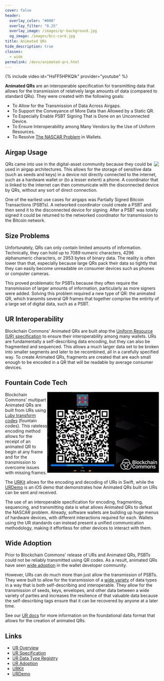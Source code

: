 ```yaml
---
cover: false
header:
  overlay_color: "#000"
  overlay_filter: "0.25"
  overlay_image: /images/qr-background.jpg
  og_image: /images/bcc-card.jpg
title: Animated QRs
hide_description: true
classes:
  - wide
permalink: /devs/animated-qrs.html
---
```


{% include video id="HsFF5HPKQIk" provider="youtube" %}

**Animated QRs** are an interoperable specification for transmitting data that allows for the transmission of relatively large amounts of data (compared to standard QRs). They were created with the following goals:

* To Allow for the Transmission of Data Across Airgaps.
* To Support the Conveyance of More Data than Allowed by a Static QR.
* To Especially Enable PSBT Signing That is Done on an Unconnected Device.
* To Ensure Interoperability among Many Vendors by the Use of Uniform Resources.
* To Resolve [The NASCAR Problem](https://indieweb.org/NASCAR_problem) in Wallets.

## Airgap Usage

<img src="https://raw.githubusercontent.com/BlockchainCommons/Gordian/master/Images/airgap.png" align="right">

QRs came into use in the digital-asset community because they could be used in airgap architectures. This allows for the storage of sensitive data (such as seeds and keys) in a device not directly connected to the internet, such as a hardware wallet or (to a lesser extent) a phone. A coordinator that is linked to the internet can then communicate with the disconnected device by QRs, without any sort of direct connection.

One of the earliest use cases for airgaps was Partially Signed Bitcoin Transactions (PSBTs). A networked coordinator could create a PSBT and then send it to the disconnected device for signing. After a PSBT was totally signed it could be returned to the networked coordinator for transmission to the Bitcoin network.

## Size Problems

Unfortunately, QRs can only contain limited amounts of information. Technically, they can hold up to 7089 numeric characters, 4296 alphanumeric characters, or 2953 bytes of binary data. The reality is often lower than that, especially because large QRs pack their data so tightly that they can easily become unreadable on consumer devices such as phones or computer cameras. 

This proved problematic for PSBTs because they often require the transmission of larger amounts of information, particularly as more signers were added. Solving this problem required a new type of QR: the animated QR, which transmits several QR frames that together comprise the entirity of a large set of digital data, such as a PSBT.

## UR Interoperability

Blockchain Commons' Animated QRs are built atop the [Uniform Resource (UR) specification](https://github.com/BlockchainCommons/Research/blob/master/papers/bcr-2020-005-ur.md) to ensure their interoperability among many wallets. URs are fundamentally a self-describing data encoding, but they can also be fragmented and sequenced. This allows a much larger data set to be broken into smaller segments and later to be recombined, all in a carefully specified way. To create Animated QRs, fragments are created that are each small enough to be encoded in a QR that will be readable by average consumer devices.

## Fountain Code Tech

<img src="https://raw.githubusercontent.com/BlockchainCommons/URDemo/master/Images/urdemo-animated.gif" align="right">

Blockchain Commons' multipart Animated QRs are built from URs using [Luby transform codes](https://en.wikipedia.org/wiki/Luby_transform_code) (fountain codes). This rateless encoding method allows for the receipt of an animated QR to begin at any frame and for the transmission to overcome issues with missing frames.

The [URKit](https://github.com/BlockchainCommons/URKit) allows for the encoding and decoding of URs in Swift, while the [URDemo](https://github.com/BlockchainCommons/URDemo) is an iOS demo that demonstrates how Animated QRs built on URs can be sent and received.

The use of an interoperable specification for encoding, fragmenting, sequencing, and transmitting data is what allows Animated QRs to defeat the NASCAR problem. Already, software wallets are building up huge menus of hardware devices, with different interactions required for each. Wallets using the UR standards can instead present a unified communication methodology, making it effortless for other devices to interact with them.

## Wide Adoption

Prior to Blockchain Commons' release of URs and Animated QRs, PSBTs could not be reliably transmitted using QR codes. As a result, animated QRs have seen [wide adoption](https://github.com/BlockchainCommons/Gordian-Developer-Community#urs) in the wallet developer community. 

However, URs can do much more than just allow the transmission of PSBTs. They were built to allow for the transmission of a [wide variety](https://github.com/BlockchainCommons/Research/blob/master/papers/bcr-2020-006-urtypes.md) of data types in a way that is both self-describing and interoperable. They allow for the transmission of seeds, keys, envelopes, and other data between a wide variety of parties and increases the resilience of that valuable data because the self-describing tags ensure that it can be recovered by anyone at a later time.

See our [UR docs](https://github.com/BlockchainCommons/Research/blob/master/papers/bcr-2020-006-urtypes.md) for more information on the foundational data format that allows for the creation of animated QRs.

## Links

* [UR Overview](https://github.com/BlockchainCommons/crypto-commons/edit/master/Docs/ur-1-overview.md)
* [UR Specification](https://github.com/BlockchainCommons/Research/blob/master/papers/bcr-2020-005-ur.md)
* [UR Data Type Registry](https://github.com/BlockchainCommons/Research/blob/master/papers/bcr-2020-006-urtypes.md)
* [UR Adoption](https://github.com/BlockchainCommons/Gordian-Developer-Community#urs)
* [URKit](https://github.com/BlockchainCommons/URKit)
* [URDemo](https://github.com/BlockchainCommons/URDemo)
